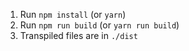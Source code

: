 1. Run `npm install` (or `yarn`)
1. Run `npm run build` (or `yarn run build`)
1. Transpiled files are in `./dist`
